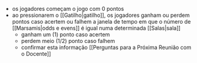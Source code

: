- os jogadores começam o jogo com 0 pontos
- ao pressionarem o [[Gatilho|gatilho]], os jogadores ganham ou perdem pontos caso acertem ou falhem a janela de tempo em que o número de [[Marsamis|odds e evens]] é igual numa determinada [[Salas|sala]]
	- ganham um (1) ponto caso acertem
	- perdem meio (1/2) ponto caso falhem
	- confirmar esta informação [[Perguntas para a Próxima Reunião com o Docente]]